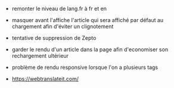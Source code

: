 - remonter le niveau de lang.fr à fr et en
- masquer avant l'affiche l'article qui sera affiché par défaut au chargement afin d'éviter un clignotement

- tentative de suppression de Zepto
- garder le rendu d'un article dans la page afin d'economiser son rechargement ultérieur
- problème de rendu responsive lorsque l'on a plusieurs tags
- https://webtranslateit.com/